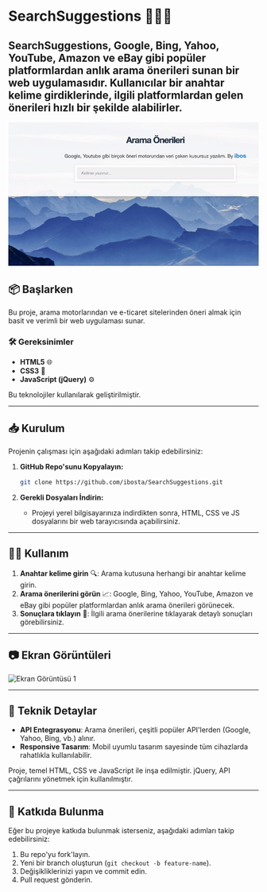 # **SearchSuggestions** 🧑‍💻✨

**SearchSuggestions**, Google, Bing, Yahoo, YouTube, Amazon ve eBay gibi popüler platformlardan anlık arama önerileri sunan bir web uygulamasıdır. Kullanıcılar bir anahtar kelime girdiklerinde, ilgili platformlardan gelen önerileri hızlı bir şekilde alabilirler.
---
![Ekran Görüntüsü 2](https://github.com/ibosta/SearchSuggestions/blob/main/images2.gif) 

## 📦 **Başlarken**

Bu proje, arama motorlarından ve e-ticaret sitelerinden öneri almak için basit ve verimli bir web uygulaması sunar.

### 🛠️ **Gereksinimler**
- **HTML5** 🌐
- **CSS3** 🎨
- **JavaScript (jQuery)** ⚙️

Bu teknolojiler kullanılarak geliştirilmiştir.

---

## 📥 **Kurulum**

Projenin çalışması için aşağıdaki adımları takip edebilirsiniz:

1. **GitHub Repo'sunu Kopyalayın:**

   ```bash
   git clone https://github.com/ibosta/SearchSuggestions.git
   ```

2. **Gerekli Dosyaları İndirin:**
   - Projeyi yerel bilgisayarınıza indirdikten sonra, HTML, CSS ve JS dosyalarını bir web tarayıcısında açabilirsiniz.

---

## 🧑‍💻 **Kullanım**

1. **Anahtar kelime girin** 🔍: Arama kutusuna herhangi bir anahtar kelime girin.
2. **Arama önerilerini görün** 📈: Google, Bing, Yahoo, YouTube, Amazon ve eBay gibi popüler platformlardan anlık arama önerileri görünecek.
3. **Sonuçlara tıklayın** 🔗: İlgili arama önerilerine tıklayarak detaylı sonuçları görebilirsiniz.

---

## 📷 **Ekran Görüntüleri**

![Ekran Görüntüsü 1](https://github.com/ibosta/SearchSuggestions/blob/main/images1.png) 

---

## 🔧 **Teknik Detaylar**

- **API Entegrasyonu**: Arama önerileri, çeşitli popüler API'lerden (Google, Yahoo, Bing, vb.) alınır.
- **Responsive Tasarım**: Mobil uyumlu tasarım sayesinde tüm cihazlarda rahatlıkla kullanılabilir.
  
Proje, temel HTML, CSS ve JavaScript ile inşa edilmiştir. jQuery, API çağrılarını yönetmek için kullanılmıştır.

---

## 🚀 **Katkıda Bulunma**

Eğer bu projeye katkıda bulunmak isterseniz, aşağıdaki adımları takip edebilirsiniz:

1. Bu repo'yu fork'layın.
2. Yeni bir branch oluşturun (`git checkout -b feature-name`).
3. Değişikliklerinizi yapın ve commit edin.
4. Pull request gönderin.
